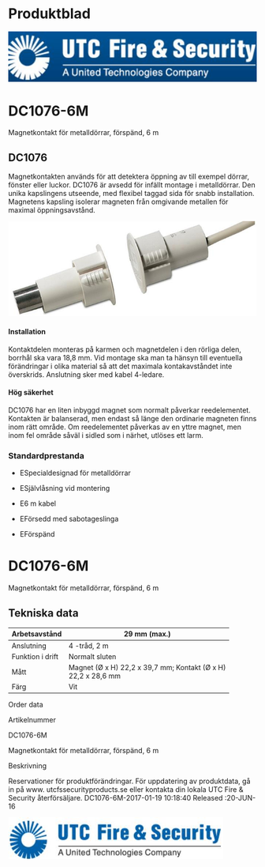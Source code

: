 # Produktblad

![](_page_0_Picture_1.jpeg)

# DC1076-6M

Magnetkontakt för metalldörrar, förspänd, 6 m

## DC1076

Magnetkontakten används för att detektera öppning av till exempel dörrar, fönster eller luckor. DC1076 är avsedd för infällt montage i metalldörrar. Den unika kapslingens utseende, med flexibel taggad sida för snabb installation. Magnetens kapsling isolerar magneten från omgivande metallen för maximal öppningsavstånd.

![](_page_0_Picture_6.jpeg)

#### Installation

Kontaktdelen monteras på karmen och magnetdelen i den rörliga delen, borrhål ska vara 18,8 mm. Vid montage ska man ta hänsyn till eventuella förändringar i olika material så att det maximala kontakavståndet inte överskrids. Anslutning sker med kabel 4-ledare.

#### Hög säkerhet

DC1076 har en liten inbyggd magnet som normalt påverkar reedelementet. Kontakten är balanserad, men endast så länge den ordinarie magneten finns inom rätt område. Om reedelementet påverkas av en yttre magnet, men inom fel område såväl i sidled som i närhet, utlöses ett larm.

### Standardprestanda

- ESpecialdesignad för metalldörrar
- ESjälvlåsning vid montering
- E6 m kabel

- EFörsedd med sabotageslinga
- EFörspänd

# DC1076-6M

Magnetkontakt för metalldörrar, förspänd, 6 m

## Tekniska data

| Arbetsavstånd    | 29 mm (max.)                                                     |
|------------------|------------------------------------------------------------------|
| Anslutning       | 4 -tråd, 2 m                                                     |
| Funktion i drift | Normalt sluten                                                   |
| Mått             | Magnet (Ø x H) 22,2 x 39,7 mm; Kontakt (Ø x H)<br>22,2 x 28,6 mm |
| Färg             | Vit                                                              |

Order data

Artikelnummer

DC1076-6M

Magnetkontakt för metalldörrar, förspänd, 6 m

Beskrivning

Reservationer för produktförändringar. För uppdatering av produktdata, gå in på www. utcfssecurityproducts.se eller kontakta din lokala UTC Fire & Security återförsäljare. DC1076-6M-2017-01-19 10:18:40 Released :20-JUN-16

![](_page_1_Picture_11.jpeg)